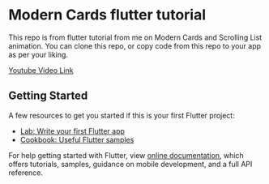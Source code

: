 # Modern Cards flutter tutorial

This repo is from flutter tutorial from me on Modern Cards and Scrolling List animation. You can clone this repo, or copy code from this repo to your app as per your liking.

[Youtube Video Link](https://www.youtube.com/watch?v=yuwf97ST874)

## Getting Started


A few resources to get you started if this is your first Flutter project:

- [Lab: Write your first Flutter app](https://flutter.dev/docs/get-started/codelab)
- [Cookbook: Useful Flutter samples](https://flutter.dev/docs/cookbook)

For help getting started with Flutter, view
[online documentation](https://flutter.dev/docs), which offers tutorials,
samples, guidance on mobile development, and a full API reference.

